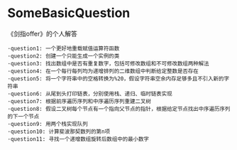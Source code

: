 # SomeBasicQuestion
《剑指offer》的个人解答

    ·question1: 一个更好地重载赋值运算符函数
    ·question2: 创建一个只能生成一个实例的类
    ·question3: 找出数组中是否有重复数字，包括可修改数组和不可修改数组两种解法
    ·question4: 在一个每行每列均为递增排列的二维数组中判断给定整数是否存在
    ·question5: 将一个字符串中的空格转换为%20，假设字符串空余内存足够多且不引入新的字符串
    ·question6: 从尾到头打印链表，分别使用栈、递归、临时链表实现
    ·question7: 根据前序遍历序列和中序遍历序列重建二叉树
    ·question8: 假设二叉树每个节点有一个指向父节点的指针，根据给定节点找出中序遍历序列的下一个节点
    ·question9: 用两个栈实现队列
    ·question10: 计算斐波那契数列的第n项
    ·question11: 寻找一个递增数组旋转后数组中的最小数字
